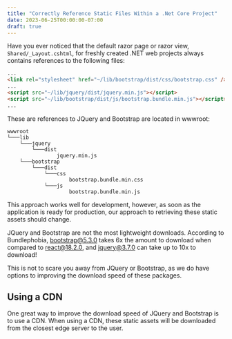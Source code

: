 ```yaml
---
title: "Correctly Reference Static Files Within a .Net Core Project"
date: 2023-06-25T00:00:00-07:00
draft: true
---
```


Have you ever noticed that the default razor page or razor view, `Shared/_Layout.cshtml`, for freshly created .NET web projects always contains references to the following files:
```html
...
<link rel="stylesheet" href="~/lib/bootstrap/dist/css/bootstrap.css" />
...
<script src="~/lib/jquery/dist/jquery.min.js"></script>
<script src="~/lib/bootstrap/dist/js/bootstrap.bundle.min.js"></script>
...
```

These are references to JQuery and Bootstrap are located in wwwroot:
```
wwwroot
└───lib
    └───jquery
        └───dist
                jquery.min.js
    └───bootstrap
        └───dist
            └───css
                    bootstrap.bundle.min.css
            └───js
                    bootstrap.bundle.min.js
```

This approach works well for development, however, as soon as the application is ready for production, our approach to retrieving these static assets should change.

JQuery and Bootstrap are not the most lightweight downloads. According to Bundlephobia, bootstrap@5.3.0 takes 6x the amount to download when compared to react@18.2.0, and jquery@3.7.0 can take up to 10x to download!

This is not to scare you away from JQuery or Bootstrap, as we do have options to improving the download speed of these packages.

## Using a CDN

One great way to improve the download speed of JQuery and Bootstrap is to use a CDN. When using a CDN, these static assets will be downloaded from the closest edge server to the user.